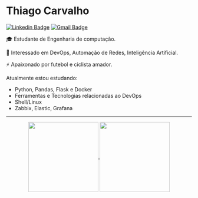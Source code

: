 # Thiago Carvalho 

[![Linkedin Badge](https://img.shields.io/badge/-LinkedIn-blue?style=flat-square&logo=Linkedin&logoColor=white&link=https://www.linkedin.com/in/thiag-carvalho/)](//www.linkedin.com/in/thiag-carvalho/)
[![Gmail Badge](https://img.shields.io/badge/-Email-c14438?style=flat-square&logo=Gmail&logoColor=white&link=mailto:thiagoc413@gmail.com)](mailto:thiagoc413@gmail.com)


🎓 Estudante de Engenharia de computação. 

📓 Interessado em DevOps, Automação de Redes, Inteligência Artificial.

⚡ Apaixonado por futebol e ciclista amador.

Atualmente estou estudando:

* Python, Pandas, Flask e Docker
* Ferramentas e Tecnologias relacionadas ao DevOps
* Shell/Linux
* Zabbix, Elastic, Grafana

---

<div align="center">

<a href="https://github.com/thiagcarvalho">
  <img height=190 align="center" src="https://github-readme-stats.vercel.app/api?username=thiagcarvalho&&show_icons=true&title_color=7A7ADB&icon_color=2234AE&text_color=D3D3D3&bg_color=0,000000,130F40"">
</a>
<a href="https://github.com/thiagcarvalho">
  <img height=190 align="center" src="https://github-readme-stats.vercel.app/api/top-langs/?username=thiagcarvalho&layout=compact&title_color=7A7ADB&icon_color=2234AE&text_color=D3D3D3&bg_color=0,000000,130F40" />
</a>


</div>


